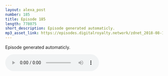 ```yaml
---
layout: alexa_post
number: 185
title: Episode 185
length: 778075
short_description: Episode generated automaticly.
mp3_asset_link: https://episodes.digitalroyalty.network/zdnet_2018-08-15_01-00-05.mp3
---
```


Episode generated automaticly.

<audio controls>
    <source src="{{ page.mp3_asset_link }}" type="audio/mpeg">
</audio>